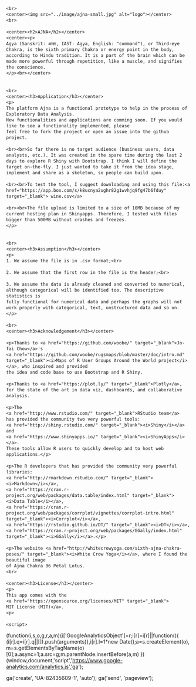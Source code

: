 <div id="fixed_width_content">
      
    <br>
    <center><img src="../image/ajna-small.jpg" alt="logo"></center>
    <br>

    <center><h2>AJNA</h2></center>
    <center><p>
    Agya (Sanskrit: आज्ञा, IAST: Agya, English: "command"), or Third-eye Chakra, is the sixth primary Chakra or energy point in the body,
    according to Hindu tradition. It is a part of the brain which can be made more powerful through repetition, like a muscle, and signifies the conscience.
    </p><br></center>

    
    <br>
    <center><h3>Application</h3></center>  
    <p>
    The platform Ajna is a functional prototype to help in the process of Exploratory Data Analysis.
    New functionalities and applications are comming soon. If you would like to see a functionality implemented, please
    feel free to fork the project or open an issue into the github project.
    
    <br><br>So far there is no target audience (business users, data analysts, etc.). It was created in the spare time during the last 2 days to explore R Shiny with Bootstrap. I think I will define the target on-the-fly. I just wanted to take it from the idea stage, implement and share as a skeleton, so people can build upon.
    
    <br><br>To test the tool, I suggest downloading and using this file:<a href="https://app.box.com/s/k8ucnya2ughr82g1wvhjq9fg47b6fduy" target="_blank"> wine.csv</a>
    
    <br><br>The file upload is limited to a size of 10MB because of my current hosting plan in Shinyapps. Therefore, I tested with files bigger than 500MB without crashes and freezes.
    </p>
    

    <br>
    <center><h3>Assumption</h3></center>  
    <p>
    1. We assume the file is in .csv format;<br>
    
    2. We assume that the first row in the file is the header;<br>
    
    3. We assume the data is already cleaned and converted to numerical, although categorical will be identified too. The descriptive statistics is 
    fully functional for numerical data and perhaps the graphs will not work properly with categorical, text, unstructured data and so on.
    </p>

    <br>
    <center><h3>Acknowledgement</h3></center>
    
    <p>Thanks to <a href="https://github.com/woobe/" target="_blank">Jo-fai Chow</a>'s
    <a href="https://github.com/woobe/rugsmaps/blob/master/doc/intro.md" target="_blank"><i>Maps of R User Groups Around the World project</i></a>, who inspired and provided
    the idea and code base to use Bootstrap and R Shiny.
    
    <p>Thanks to <a href="https://plot.ly/" target="_blank">Plotly</a>, for the state of the art in data viz, dashboards, and collaborative analysis.

    <p>The
    <a href="http://www.rstudio.com/" target="_blank">RStudio team</a>
    has provided the community two very powerful tools: 
    <a href="http://shiny.rstudio.com/" target="_blank"><i>Shiny</i></a> and
    <a href="https://www.shinyapps.io/" target="_blank"><i>ShinyApps</i></a>.
    These tools allow R users to quickly develop and to host web applications.</p>
    
    <p>The R developers that has provided the community very powerful libraries: 
    <a href="http://rmarkdown.rstudio.com/" target="_blank"><i>Markdown</i></a>, 
    <a href="https://cran.r-project.org/web/packages/data.table/index.html" target="_blank"><i>Data Table</i></a>,
    <a href="https://cran.r-project.org/web/packages/corrplot/vignettes/corrplot-intro.html" target="_blank"><i>Corrplot</i></a>,
    <a href="https://rstudio.github.io/DT/" target="_blank"><i>DT</i></a>,
    <a href="https://cran.r-project.org/web/packages/GGally/index.html" target="_blank"><i>GGally</i></a>.</p>
    
    <p>The website <a href="http://whitecrowyoga.com/sixth-ajna-chakra-poses/" target="_blank"><i>White Crow Yoga</i></a>, where I found the beautiful image 
    of Ajna Chakra 96 Petal Lotus. 
    <br>
    
    <center><h3>License</h3></center>
    <p>
    This app comes with the
    <a href="https://opensource.org/licenses/MIT" target="_blank">
    MIT License (MIT)</a>.
    <p>
    
    <script>
  (function(i,s,o,g,r,a,m){i['GoogleAnalyticsObject']=r;i[r]=i[r]||function(){
  (i[r].q=i[r].q||[]).push(arguments)},i[r].l=1*new Date();a=s.createElement(o),
  m=s.getElementsByTagName(o)[0];a.async=1;a.src=g;m.parentNode.insertBefore(a,m)
  })(window,document,'script','https://www.google-analytics.com/analytics.js','ga');

  ga('create', 'UA-82435609-1', 'auto');
  ga('send', 'pageview');

  </script>


</div>
